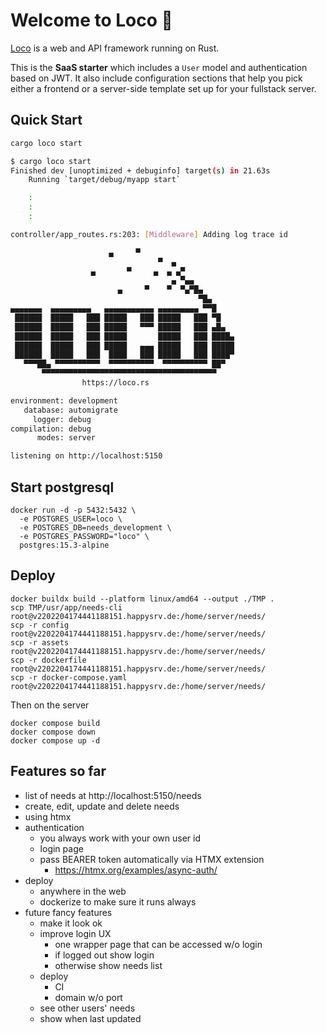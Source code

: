 # Welcome to Loco :train:

[Loco](https://loco.rs) is a web and API framework running on Rust.

This is the **SaaS starter** which includes a `User` model and authentication based on JWT.
It also include configuration sections that help you pick either a frontend or a server-side template set up for your fullstack server.


## Quick Start

```sh
cargo loco start
```

```sh
$ cargo loco start
Finished dev [unoptimized + debuginfo] target(s) in 21.63s
    Running `target/debug/myapp start`

    :
    :
    :

controller/app_routes.rs:203: [Middleware] Adding log trace id

                      ▄     ▀
                                 ▀  ▄
                  ▄       ▀     ▄  ▄ ▄▀
                                    ▄ ▀▄▄
                        ▄     ▀    ▀  ▀▄▀█▄
                                          ▀█▄
▄▄▄▄▄▄▄  ▄▄▄▄▄▄▄▄▄   ▄▄▄▄▄▄▄▄▄▄▄ ▄▄▄▄▄▄▄▄▄ ▀▀█
 ██████  █████   ███ █████   ███ █████   ███ ▀█
 ██████  █████   ███ █████   ▀▀▀ █████   ███ ▄█▄
 ██████  █████   ███ █████       █████   ███ ████▄
 ██████  █████   ███ █████   ▄▄▄ █████   ███ █████
 ██████  █████   ███  ████   ███ █████   ███ ████▀
   ▀▀▀██▄ ▀▀▀▀▀▀▀▀▀▀  ▀▀▀▀▀▀▀▀▀▀  ▀▀▀▀▀▀▀▀▀▀ ██▀
       ▀▀▀▀▀▀▀▀▀▀▀▀▀▀▀▀▀▀▀▀▀▀▀▀▀▀▀▀▀▀▀▀▀▀▀▀▀▀▀
                https://loco.rs

environment: development
   database: automigrate
     logger: debug
compilation: debug
      modes: server

listening on http://localhost:5150
```

## Start postgresql
```
docker run -d -p 5432:5432 \
  -e POSTGRES_USER=loco \
  -e POSTGRES_DB=needs_development \
  -e POSTGRES_PASSWORD="loco" \
  postgres:15.3-alpine
```

## Deploy
```
docker buildx build --platform linux/amd64 --output ./TMP .
scp TMP/usr/app/needs-cli  root@v2202204174441188151.happysrv.de:/home/server/needs/
scp -r config  root@v2202204174441188151.happysrv.de:/home/server/needs/
scp -r assets  root@v2202204174441188151.happysrv.de:/home/server/needs/
scp -r dockerfile  root@v2202204174441188151.happysrv.de:/home/server/needs/
scp -r docker-compose.yaml  root@v2202204174441188151.happysrv.de:/home/server/needs/

```

Then on the server
```
docker compose build
docker compose down
docker compose up -d
```

## Features so far
* list of needs at http://localhost:5150/needs
* create, edit, update and delete needs
* using htmx
* authentication
  * you always work with your own user id
  * login page
  * pass BEARER token automatically via HTMX extension
    * https://htmx.org/examples/async-auth/
* deploy
  * anywhere in the web
  * dockerize to make sure it runs always
* future fancy features
  * make it look ok
  * improve login UX
    * one wrapper page that can be accessed w/o login
    * if logged out show login
    * otherwise show needs list
  * deploy
    * CI
    * domain w/o port
  * see other users' needs
  * show when last updated
